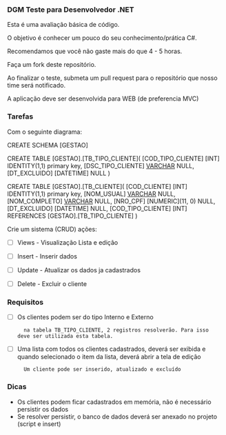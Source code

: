 ### DGM Teste para Desenvolvedor .NET

Esta é uma avaliação básica de código.

O objetivo é conhecer um pouco do seu conhecimento/prática C#.

Recomendamos que você não gaste mais do que 4 - 5 horas.

Faça um fork deste repositório.

Ao finalizar o teste, submeta um pull request para o repositório que nosso time será notificado.

A aplicação deve ser desenvolvida para WEB (de preferencia MVC)

### Tarefas

Com o seguinte diagrama:

CREATE SCHEMA [GESTAO]

CREATE TABLE [GESTAO].[TB_TIPO_CLIENTE](
	[COD_TIPO_CLIENTE] [INT] IDENTITY(1,1) primary key,
	[DSC_TIPO_CLIENTE] [VARCHAR](60) NULL,
	[DT_EXCLUIDO] [DATETIME] NULL
	)


CREATE TABLE [GESTAO].[TB_CLIENTE](
	[COD_CLIENTE] [INT] IDENTITY(1,1) primary key,
	[NOM_USUAL] [VARCHAR](60) NULL,
	[NOM_COMPLETO] [VARCHAR](250) NULL,
	[NRO_CPF] [NUMERIC](11, 0) NULL,
	[DT_EXCLUIDO] [DATETIME] NULL,
	[COD_TIPO_CLIENTE] [INT] REFERENCES [GESTAO].[TB_TIPO_CLIENTE]
	)



Crie um sistema (CRUD)  ações:

- [ ] Views - Visualização Lista e edição

- [ ] Insert - Inserir dados 

- [ ] Update - Atualizar os dados ja cadastrados

- [ ] Delete - Excluir o cliente 


### Requisitos


- [ ] Os clientes podem ser do tipo Interno e Externo

        na tabela TB_TIPO_CLIENTE, 2 registros resolverão. Para isso  deve ser utilizada esta tabela.

- [ ] Uma lista com todos os clientes cadastrados, deverá ser exibida e quando selecionado o item da lista, deverá abrir a tela de edição

        Um cliente pode ser inserido, atualizado e excluído


### Dicas

- Os clientes podem ficar cadastrados em memória, não é necessário persistir os dados
- Se resolver persistir, o banco de dados deverá ser anexado no projeto (script e insert)
